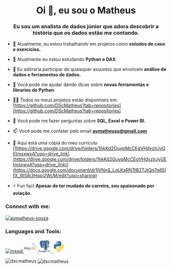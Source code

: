 <h1 align="center">Oi 👋, eu sou o Matheus</h1>
<h3 align="center">Eu sou um analista de dados júnior que adora descobrir a história que os dados estão me contando.</h3>

- 🔭 Atualmente, eu estou trabalhando em projetos como **estudos de caso e exercícios.**

- 🌱 Atualmente eu estou estudando **Python e DAX**

- 👯 Eu adoraria participar de quaisquer assuntos que envolvam **análise de dados e ferramentas de dados.**

- 🤝 Você pode me ajudar dando dicas sobre **novas ferramentas e libraries do Python**

- 👨‍💻 Todos os meus projetos estão disponíveis em: [https://github.com/DScMatheus?tab=repositories](https://github.com/DScMatheus?tab=repositories)

- 💬 Você pode me fazer perguntas sobre **SQL, Excel e Power BI.**

- 📫 Você pode me contatar pelo email **avmatheuss@gmail.com**

- 📄 Aqui está uma cópia do meu currículo [[https://drive.google.com/drive/folders/1hkKd2GuypMcCEgVHdyzlrJyGEtmsxwxA?usp=drive_link](https://drive.google.com/drive/folders/1hkKd2GuypMcCEgVHdyzlrJyGEtmsxwxA?usp=drive_link)](https://docs.google.com/document/d/1IVNnS_LnLKaRNTtB2TJtQn7q65lfX_WS8i3Hqpj2WcM/edit?usp=sharing)

- ⚡ Fun fact **Apesar de ter mudado de carreira, sou apaixonado por aviação.**

<h3 align="left">Connect with me:</h3>
<p align="left">
<a href="https://linkedin.com/in/avmatheus-souza" target="blank"><img align="center" src="https://raw.githubusercontent.com/rahuldkjain/github-profile-readme-generator/master/src/images/icons/Social/linked-in-alt.svg" alt="avmatheus-souza" height="30" width="40" /></a>
</p>

<h3 align="left">Languages and Tools:</h3>
<p align="left"> <a href="https://www.microsoft.com/en-us/sql-server" target="_blank" rel="noreferrer"> <img src="https://www.svgrepo.com/show/303229/microsoft-sql-server-logo.svg" alt="mssql" width="40" height="40"/> </a> <a href="https://www.mysql.com/" target="_blank" rel="noreferrer"> <img src="https://raw.githubusercontent.com/devicons/devicon/master/icons/mysql/mysql-original-wordmark.svg" alt="mysql" width="40" height="40"/> </a> <a href="https://www.postgresql.org" target="_blank" rel="noreferrer"> <img src="https://raw.githubusercontent.com/devicons/devicon/master/icons/postgresql/postgresql-original-wordmark.svg" alt="postgresql" width="40" height="40"/> </a> <a href="https://www.python.org" target="_blank" rel="noreferrer"> <img src="https://raw.githubusercontent.com/devicons/devicon/master/icons/python/python-original.svg" alt="python" width="40" height="40"/> </a> </p>

<p><img align="left" src="https://github-readme-stats.vercel.app/api/top-langs?username=dscmatheus&show_icons=true&locale=en&layout=compact" alt="dscmatheus" /></p>

<p>&nbsp;<img align="center" src="https://github-readme-stats.vercel.app/api?username=dscmatheus&show_icons=true&locale=en" alt="dscmatheus" /></p>

